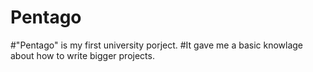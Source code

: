 # Pentago

#"Pentago" is my first university porject.
#It gave me a basic knowlage about how to write bigger projects.
